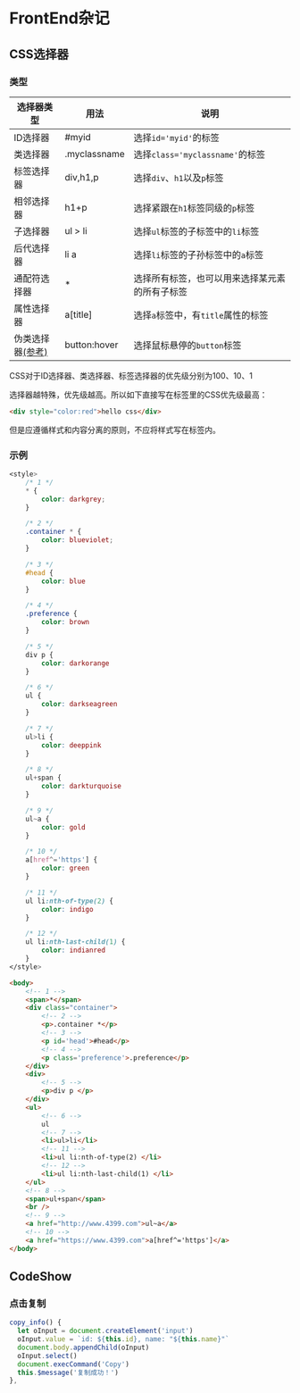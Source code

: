 # FrontEnd杂记

## CSS选择器

### 类型

| 选择器类型                                                   | 用法         | 说明                                           |
| ------------------------------------------------------------ | ------------ | ---------------------------------------------- |
| ID选择器                                                     | #myid        | 选择`id='myid'`的标签                          |
| 类选择器                                                     | .myclassname | 选择`class='myclassname'`的标签                |
| 标签选择器                                                   | div,h1,p     | 选择`div`、`h1`以及`p`标签                     |
| 相邻选择器                                                   | h1+p         | 选择紧跟在`h1`标签同级的`p`标签                |
| 子选择器                                                     | ul > li      | 选择`ul`标签的子标签中的`li`标签               |
| 后代选择器                                                   | li a         | 选择`li`标签的子孙标签中的`a`标签              |
| 通配符选择器                                                 | *            | 选择所有标签，也可以用来选择某元素的所有子标签 |
| 属性选择器                                                   | a[title]     | 选择`a`标签中，有`title`属性的标签             |
| 伪类选择器[(参考)](https://developer.mozilla.org/zh-CN/docs/Web/CSS/Pseudo-classes) | button:hover | 选择鼠标悬停的`button`标签                     |

CSS对于ID选择器、类选择器、标签选择器的优先级分别为100、10、1

选择器越特殊，优先级越高。所以如下直接写在标签里的CSS优先级最高：

```html
<div style="color:red">hello css</div>
```

但是应遵循样式和内容分离的原则，不应将样式写在标签内。

### 

### 示例

```css
<style>
    /* 1 */
    * {
        color: darkgrey;
    }

    /* 2 */
    .container * {
        color: blueviolet;
    }

    /* 3 */
    #head {
        color: blue
    }

    /* 4 */
    .preference {
        color: brown
    }

    /* 5 */
    div p {
        color: darkorange
    }

    /* 6 */
    ul {
        color: darkseagreen
    }

    /* 7 */
    ul>li {
        color: deeppink
    }

    /* 8 */
    ul+span {
        color: darkturquoise
    }

    /* 9 */
    ul~a {
        color: gold
    }

    /* 10 */
    a[href^='https'] {
        color: green
    }

    /* 11 */
    ul li:nth-of-type(2) {
        color: indigo
    }

    /* 12 */
    ul li:nth-last-child(1) {
        color: indianred
    }
</style>
```

```html
<body>
    <!-- 1 -->
    <span>*</span>
    <div class="container">
        <!-- 2 -->
        <p>.container *</p>
        <!-- 3 -->
        <p id='head'>#head</p>
        <!-- 4 -->
        <p class='preference'>.preference</p>
    </div>
    <div>
        <!-- 5 -->
        <p>div p </p>
    </div>
    <ul>
        <!-- 6 -->
        ul
        <!-- 7 -->
        <li>ul>li</li>
        <!-- 11 -->
        <li>ul li:nth-of-type(2) </li>
        <!-- 12 -->
        <li>ul li:nth-last-child(1) </li>
    </ul>
    <!-- 8 -->
    <span>ul+span</span>
    <br />
    <!-- 9 -->
    <a href="http://www.4399.com">ul~a</a>
    <!-- 10 -->
    <a href="https://www.4399.com">a[href^='https']</a>
</body>
```



## CodeShow

### 点击复制

```js
copy_info() {
  let oInput = document.createElement('input')
  oInput.value = `id: ${this.id}, name: "${this.name}"`
  document.body.appendChild(oInput)
  oInput.select()
  document.execCommand('Copy')
  this.$message('复制成功！')
},
```



